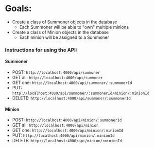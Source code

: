# Goals:
* Create a class of Summoner objects in the database
  * Each Summoner will be able to "own" multiple minions
* Create a class of Minion objects in the database
  * Each minion will be assigned to a Summoner


### Instructions for using the API:

#### Summoner
* POST:
  ```http://localhost:4000/api/summoner```
* GET all:
  ```http://localhost:4000/api/summoner```
* GET one:
  ```http://localhost:4000/api/summoner/:summonerId```
* PUT:
  ```http://localhost:4000/api/summoner/:summonerId/minion/:minionId```
* DELETE:
  ```http://localhost:4000/api/summoner/:summonerId```

#### Minion
* POST:
  ```http://localhost:4000/api/minion/:summonerId```
* GET all:
  ```http://localhost:4000/api/minion```
* GET one:
  ```http://localhost:4000/api/minion/:minionId```
* PUT:
  ```http://localhost:4000/api/minion/:minionId```
* DELETE:
  ```http://localhost:4000/api/minion/:minionId```

